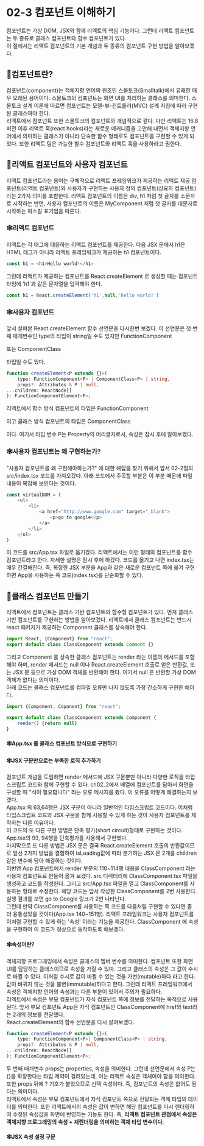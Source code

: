 # 02-3 컴포넌트 이해하기
컴포넌트는 가상 DOM, JSX와 함께 리액트의 핵심 기능이다. 그런데 리액트 컴포넌트는 두 종류로 클래스 컴포넌트와 함수 컴포넌트가 있다.<br>
이 절에서는 리액트 컴포넌트의 기본 개념과 두 종류의 컴포넌트 구현 방법을 알아보겠다.

## 🎈컴포넌트란?
컴포넌트(component)는 객체지향 언어의 원조인 스몰토크(Smalltalk)에서 유래한 매우 오래된 용어이다. 스몰토크의 컴포넌트는 화면 UI를 처리하는 클래스를 의미한다.
스몰토크 설계 이론에 따르면 컴포넌트는 모델-뷰-컨트롤러(MVC) 설계 지침에 따라 구현된 클래스여야 한다.<br>
리액트에서 컴포넌트 또한 스몰토크의 컴포넌트와 개념적으로 같다. 다만 리액트는 16.8 버전 이후 리액트 훅(react hooks)라는 새로운 메커니즘을 고안해 내면서 
객체지향 언어에서 의미하는 클래스가 아니라 단숙한 함수 형태로도 컴포넌트를 구현할 수 있게 되었다. 또한 리액트 팀은 가능한 함수 컴포넌트와 리액트 훅을 사용하라고 권한다.

## 🎈리액트 컴포넌트와 사용자 컴포넌트
리액트 컴포넌트라는 용어는 구체적으로 리액트 프레임워크가 제공하는 리액트 제공 컴포넌트(리액트 컴포넌트)와 사용자가 구현하는 사용자 정의 컴포넌트(상요자 컴포넌트)라는 2가지 의미를 포함한다.
리액트 컴포넌트의 이름은 div, h1 처럼 첫 글자를 소문자로 시작하는 반면, 사용자 컴포넌트의 이름은 MyComponent 처럼 첫 글자를 대문자로 시작하는 파스칼 표기법을 따른다.

### 🕸️리액트 컴포넌트
리액트는 각 태그에 대응하는 리액트 컴포넌트를 제공한다. 다음 JSX 문에서 h1은 HTML 태그가 아니라 리액트 프레임워크가 제공하는 h1 컴포넌트이다.
```typescript jsx
const h1 = <h1>Hello world!</h1>
```
그런데 리액트가 제공하는 컴포넌트를 React.createElement 로 생성할 때는 컴포넌트 타임에 'h1'과 같은 문자열을 입력해야 한다.
```typescript jsx
const h1 = React.createElement('h1',null,'hello world!')
```

### 🕸️사용자 컴포넌트
앞서 살펴본 React.createElement 함수 선언문을 다시한번 보겠다. 이 선언문은 첫 번째 매개변수인 type의 타입이 string일 수도 있지만 FunctionComponent<P> 또는
ComponentClass<P> 타입일 수도 있다.
```typescript jsx
function createElement<P extends {}>(
    type: FunctionComponent<P> | ComponentClass<P> | string,
    props?: Attributes & P | null,
...children: ReactNode[]
): FunctionComponentElement<P>;
```
리액트에서 함수 방식 컴포넌트의 타입은 FunctionComponent<P> 이고 클래스 방식 컴포넌트의 타입은 ComponentClass<P>이다. 
여기서 타입 변수 P는 Property의 머리글자로서, 속성은 잠시 후에 알아보겠다.

### 🕸️사용자 컴포넌트는 왜 구현하는가?
"사용자 컴포넌트를 왜 구현해야하는가?" 에 대한 해답을 찾기 위해서 앞서 02-2절의 src/index.tsx 코드를 가져오겠다. 아래 코드에서 주목할 부분은 이 부분 때문에 파일 내용이 복잡해 보인다는 것이다.
```typescript jsx
const virtualDOM = (
    <ul>
        <li>
            <a href="http://www.google.com" target="_blank">
                <p>go to google</p>
            </a>
        </li>
    </ul>
)
```
이 코드를 src/App.tsx 파일로 옮기겠다. 리액트에서는 이런 형태의 컴포넌트를 함수 컴포넌트라고 한다. 자세한 설명은 잠시 후에 하겠다.
코드를 옮기고 나면 index.tsx는 매우 간결해진다. 즉, 복잡한 JSX 부분을 App과 같은 새로운 컴포넌트 쪽에 옮겨 구현하면 App을 사용하는 쪽 코드(index.tsx)를 단순화할 수 있다.

## 🎈클래스 컴포넌트 만들기
리액트에서 컴포넌트는 클래스 기반 컴포넌트와 함수형 컴포넌트가 있다. 먼저 클래스 기반 컴포넌트를 구현하는 방법을 알아보겠다.
리액트에서 클래스 컴포넌트는 반드시 react 패키지가 제공하는 Component 클래스를 상속해야 한다.

```typescript jsx
import React, {Component} from "react";
export default class ClassComponent extends Comment {}
```

그리고 Component 를 상속한 클래스 컴포넌트는 render 라는 이름의 메서드를 포함해야 하며, render 메서드는 null 이나 React.createElement 호출로 얻은 반환값, 
또는 JSX 문 등으로 가상 DOM 객체를 반환해야 한다. 여기서 null 은 반환할 가상 DOM 객체가 없다는 의미이다.<br>
아래 코드는 클래스 컴포넌트를 컴파일 오류만 나지 않도록 가장 간소하게 구현한 예이다.

```typescript jsx
import {Component, Coponent} from "react";

export default class ClassComponent extends Component {
    render() {return null}
}
```

#### 🕸️App.tsx 를 클래스 컴포넌트 방식으로 구현하기

#### 🕸️JSX 구문만으로는 부족한 로직 추가하기
컴포넌트 개념을 도임하면 render 메서드에 JSX 구문뿐만 아니라 다양한 로직을 타입스크립트 코드와 함께 구현할 수 있다.
ch02_2에서 배열에 컴포넌트를 담아서 화면을 구성할 때 "식이 필요합니다" 라는 오류 메시지를 봤다. 이 오류를 어떻게 해결하는지 보겠다.<br>
App.tsx 의 63,64행은 JSX 구문이 아니라 일반적인 타입스크립트 코드이다. 이처럼 타입스크립트 코드와 JSX 구문을 함께 사용할 수 있게 하는 것이 사용자 컴포넌트를 제작하는 다른 이유이다.<br>
이 코드의 또 다른 구현 방법은 단축 평가(short circuit)형태로 구현하는 것이다. App.tsx의 93, 94행을 단축평가를 사용해서 구현했다.<br>
마지막으로 또 다른 방법은 JSX 문은 결국 React.createElement 호출의 반환값이므로 앞선 2가지 방법을 결함하여 isLoading값에 따라 분기하는 JSX 문 2개를 children 같은 변수에 담아 해결하는 것이다.<br>
이번엔 App 컴포넌트에서 render 부분의 110~114행 내용을 ClassComponent 라는 사용자 컴포넌트로 만들어 옮겨 보겠다.
src 디렉터리에 ClassComponent.tsx 파일을 생성하고 코드를 작성한다. 그리고 src/App.tsx 파일을 열고 ClassComponent를 사용하는 형태로 수정한다.
해당 코드는 앞서 작성한 ClassComponent를 2번 사용한다. 실행 결과를 보면 go to Google 링크가 2번 나타난다.<br>
그런데 만약 ClassComponent를 사용하는 쪽 코드를 다음처럼 구현할 수 있다면 좀 더 융통성있을 것이다(App.tsx 140~151행). 리액트 프레임워크는 사용자 컴포넌트를 이처럼 구현할 수 있게 하는 '속성' 이라는 기능을 제공한다.
ClassComponent 에 속성을 구현하여 이 코드가 정상으로 동작하도록 해보겠다.

#### 🕸️속성이란?
객체지향 프로그래밍에서 속성은 클래스의 멤버 변수를 의미한다. 컴포넌트 또한 화면 UI를 담당하는 클래스이므로 속성을 가질 수 있따. 그리고 클래스의 속성은 그 값이 수시로 바뀔 수 있다. 
이처럼 수시로 값이 바뀔 수 있는 것을 가변(mutable)하다 라고 한다. 값이 바뀌지 않는 것을 불변(immutable)하다고 한다. 그런데 리액트 프레임워크에서 속성은 객체지향 언어의 속성과는 다른 부분이 있어서 주의가 필요하다.<br>
리액트에서 속성은 부모 컴포넌트가 자식 컴포넌트 쪽에 정보를 전달하는 목적으로 사용된다. 앞서 부모 컴포넌트 App은 자식 컴포넌트인 ClassComponent에 href와 text라는 2개의 정보를 전달했다.<br>
React.createElement의 함수 선언문을 다시 살펴보겠다. 
```typescript jsx
function createElement<P extends {}>(
    type: FunctionComponent<P>| ComponentClass<P> | string,
    props?: Attributes & P | null,
...children: ReactNode[]
): FunctionComponentElement<P>;
```
두 번째 매개변수 props는 properties, 속성을 의미한다. 그런데 선언문에서 속성 P는 {}를 확장한다는 타입 제약이 걸려있는데, 이는 리액트 속성은 객체여야 함을 의미한다.
또한 props 뒤에 ? 기호가 붙었으므로 선택 속성이다. 즉, 컴포넌트의 속성은 없어도 된다는 의미이다.<br>
리액트에서 속성은 부모 컴포넌트에서 자식 컴포넌트 쪽으로 전달되는 객체 타입의 데이터를 의미한다. 또한 리액트에서의 속성은 값이 변하면 해당 컴포넌트를 다시 렌더링하여 수정된 속성값을 화면에 반영하는 기능도 한다.
즉, <b>리액트 컴포넌트 관점에서 속성은 객체지향 프로그래밍의 속성 + 재렌더링을 의미하는 객체 타입 변수<b>이다.

#### 🕸️JSX 속성 설정 구문